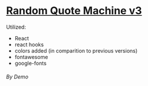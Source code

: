 # [Random Quote Machine v3](https://demsource.github.io/random-quote-machine-v3/)
Utilized:
* React
* react hooks
* colors added (in comparition to previous versions)
* fontawesome
* google-fonts
###### By Demo
